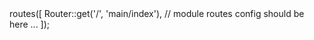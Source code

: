 <?php

use app\extensions\http\routing\Router;

return Router::group('{{module}}')->routes([

    Router::get('/', 'main/index'),
    // module routes config should be here ...

]);